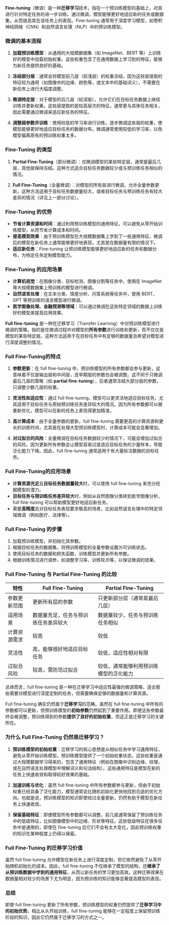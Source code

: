 **Fine-tuning**（微调）是一种**迁移学习**技术，指在一个预训练模型的基础上，对其进行针对特定任务的进一步训练。通过微调，模型能够更好地适应新的任务或数据集，从而提高其在该任务上的表现。Fine-tuning 通常用于深度学习模型，如卷积神经网络（CNN）和自然语言处理（NLP）中的预训练模型。

### 微调的基本流程

1. **加载预训练模型**：从通用的大规模数据集（如 ImageNet、BERT 等）上训练好的模型中加载初始权重。这些权重包含了在通用数据上学习到的特征，能够为新任务提供良好的基础。

2. **冻结部分层**：通常会将模型前几层（较浅层）的权重冻结，因为这些层提取的特征较为通用（如图像中的边缘、颜色等，或文本中的基础词义），不需要在新任务上进行大幅度调整。

3. **微调特定层**：对于模型的后几层（较深层），允许它们在目标任务数据上继续训练并更新权重。这些层提取的是较高层次的特征，通常更与具体任务相关，因此需要通过微调来适应新任务的特征。

4. **调整超参数并训练**：使用较低的学习率进行训练，逐步微调这些层的权重，使模型能够更好地适应目标任务的数据分布。微调通常使用较低的学习率，以免模型偏离原有的预训练权重太多。

### Fine-Tuning 的类型

1. **Partial Fine-Tuning**（部分微调）：仅微调模型的某些特定层，通常是最后几层，其他层保持冻结。这种方式适合目标任务数据较少或与预训练任务相似的情况。

2. **Full Fine-Tuning**（全量微调）：对模型的所有层进行微调，允许全量参数更新。这种方法适用于目标任务数据量较大，或者目标任务与预训练任务有较大差异的情况（详见上一部分讨论）。

### Fine-Tuning 的优势

- **节省计算资源和时间**：通过利用预训练模型的通用特征，可以避免从零开始训练模型，从而节省计算成本和时间。
- **提高模型效果**：由于预训练模型在大规模数据集上学到了一些通用特征，微调后的模型在新任务上通常能够更好地表现，尤其是在数据量有限的情况下。
- **适应新任务**：Fine-tuning 让预训练模型能够更好地适应新的任务和数据分布，为特定任务定制模型能力。

### Fine-Tuning 的应用场景

- **计算机视觉**：在图像分类、目标检测、图像分割等任务中，使用在 ImageNet 等大规模数据集上预训练的模型进行微调。
- **自然语言处理**：在文本分类、情感分析、问答系统等任务中，使用 BERT、GPT 等预训练的语言模型进行微调。
- **医学图像处理、金融预测等领域**：可以通过微调在这些特定领域的数据上训练好的模型来提高应用效果。


**Full fine-tuning** 是一种在迁移学习（Transfer Learning）中对预训练模型进行微调的策略，指的是在微调过程中对模型的**所有参数**进行训练和更新，而不仅仅是模型的某些特定层。这种方法适用于在目标任务中有足够的数据量且希望对模型进行深度调整的情况。

### Full Fine-Tuning的特点

1. **参数更新**：在 full fine-tuning 中，预训练模型的所有参数都会参与更新，这意味着不仅是输出层和中间层，连早期层的参数也会被调整。这不同于只微调最后几层的策略（如 **partial fine-tuning**），后者通常冻结大部分层的参数，只调整少数几层的权重。

2. **灵活性和适应性**：通过 full fine-tuning，模型可以更灵活地适应目标任务，尤其适用于目标任务与原始预训练任务差异较大的情况。因为所有参数都可以被重新优化，模型可以在新的任务上表现得更加精准。

3. **高计算成本**：由于全量参数的更新，full fine-tuning 需要更高的计算资源和更长的训练时间，尤其是在处理大型预训练模型时，计算成本可能会显著增加。

4. **对过拟合的风险**：全量微调在目标任务数据较少的情况下，可能会增加过拟合的风险，因为更新所有参数会让模型容易过度适应目标任务的少量样本，导致泛化能力下降。因此，full fine-tuning 通常适用于有大量标注数据的目标任务。

### Full Fine-Tuning的应用场景

- **计算资源充足**且**目标任务数据量较大**时，可以使用 full fine-tuning 来充分挖掘模型的潜力。
- **目标任务与预训练任务差异较大**时，例如从自然图像分类转到医学图像分析，full fine-tuning 可以帮助模型更好地适应新任务。
- 需要**高精度**且对目标任务表现要求极高的场景，比如自然语言处理中的特定领域微调（例如医疗、法律等）。

### Full Fine-Tuning 的步骤

1. 加载预训练模型，并初始化其参数。
2. 根据目标任务的数据集，将预训练模型的全量参数设置为可训练状态。
3. 使用目标任务的数据和损失函数，训练模型并更新所有参数。
4. 根据训练情况进行调参，如调整学习率、训练轮次等，以保证微调的效果。

### Full Fine-Tuning 与 Partial Fine-Tuning 的比较

| 特性               | Full Fine-Tuning                           | Partial Fine-Tuning                              |
|--------------------|-------------------------------------------|-------------------------------------------------|
| 参数更新范围       | 更新所有层的参数                           | 只更新部分层（通常是最后几层）                   |
| 适用场景           | 数据量充足，任务与预训练任务差异较大       | 数据量较少，任务与预训练任务相似                 |
| 计算资源需求       | 较高                                       | 较低                                            |
| 灵活性             | 高，能够很好地适应目标任务                 | 较低，适应性相对有限                             |
| 过拟合风险         | 较高，需防范过拟合                         | 较低，通常能够利用预训练模型的泛化能力           |

总体而言，full fine-tuning 是一种在迁移学习中适应性最强的微调策略，适合那些需要对模型进行深度定制的任务，但需要确保足够的数据量和计算资源。

Full fine-tuning 确实仍然属于**迁移学习**的范畴。虽然在 full fine-tuning 中所有的参数都可以更新，但预训练模型的**初始参数**仍然起到了重要作用。即便这些参数最终会被调整，预训练得到的参数**提供了良好的初始权重**，而这正是迁移学习的关键所在。

### 为什么 Full Fine-Tuning 仍然是迁移学习？

1. **预训练模型的初始权重**：迁移学习的核心思想是从相似任务中学习通用特征，避免从零开始训练模型。预训练模型提供了一个初始权重状态，这些权重是通过大规模数据学习得来的，包含了通用特征（例如在图像中识别边缘、纹理，或在自然语言处理模型中理解词义和句法结构）。这些通用特征是模型在新的任务上快速收敛和取得较好效果的基础。

2. **加速训练与优化**：虽然 full fine-tuning 中所有参数都参与更新，但由于初始权重已经具备了泛化能力，模型通常会比随机初始化更快地找到合适的优化方向。也就是说，预训练模型的知识即使经过全量更新，仍然有助于模型在新任务上快速收敛。

3. **保留基础特征**：即便模型所有参数都可以调整，前几层通常保留了预训练任务中的低级特征，比如图像模型中的边缘、形状等特征。这些低级特征在很多任务中是通用的，即使在 fine-tuning 后它们不会有太大变化，因此预训练权重的知识在某种程度上仍得以保留。

### Full Fine-Tuning 的迁移学习价值

虽然 full fine-tuning 允许模型在新任务上进行深度定制，但它依然避免了从零开始随机初始化的成本。因此，full fine-tuning 不仅继承了模型的结构，还**继承了从预训练数据中学到的通用特征**，从而让新任务的学习更加高效。这种迁移效果在数据量相对较少的场景下尤为明显，因为预训练的知识能够显著提高模型的表现。

### 总结

即使 full fine-tuning 更新了所有参数，预训练模型的权重仍然提供了**迁移学习中的初始优势**。相比从头开始训练，full fine-tuning 能够在一定程度上保留预训练阶段的知识，因此它仍然属于迁移学习的方式之一。
